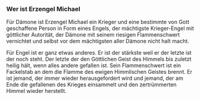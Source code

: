 ### Wer ist Erzengel Michael

Für Dämone ist Erzengel Michael ein Krieger und eine bestimmte von Gott geschaffene Person in Form eines Engels, der mächtigste Krieger-Engel mit göttlicher Autorität, der Dämone mit seinem riesigen Flammenschwert vernichtet und selbst vor dem mächtigsten aller Dämone nicht halt macht.

Für Engel ist er ganz etwas anderes. Er ist der stärkste weil er der letzte ist der noch steht. Der letzte der den Göttlichen Geist des Himmels bis zuletzt heilig hält, wenn alles andere gefallen ist. Sein Flammenschwert ist ein Fackelstab an dem die Flamme des ewigen Himmlischen Geistes brennt. Er ist jemand, der immer wieder herausgefordert wird und jemand, der am Ende die gefallenen des Krieges einsammelt und den zertrümmerten Himmel wieder herstellt.

